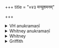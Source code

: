 +++
title = "०४३ मन्युशमनम्"

+++

<details><summary>VH anukramaṇī</summary>

मन्युशमनम्।  
१-३ भृग्वङ्गिराः (परस्परचित्तैकीकरणकामः)। मन्युशमनम्। अनुष्टुप्।
</details>

<details><summary>Whitney anukramaṇī</summary>

[(As 42.)—manyuśamanadevatākam. ānuṣṭubham.]
</details>



<details><summary>Whitney</summary>

### Comment
Found also in Pāipp. xix. In Kāuś. (36. 32), the hymn appears, next after hymn 42, in a rite for appeasement of anger, darbha being treated as an amulet (? oṣadhivat).


### Translations
Translated: Florenz, 303 or 55; Grill, 30, 162; Griffith, i. 267; Bloomfield, 137, 480.
</details>

<details><summary>Griffith</summary>

The same
</details>
